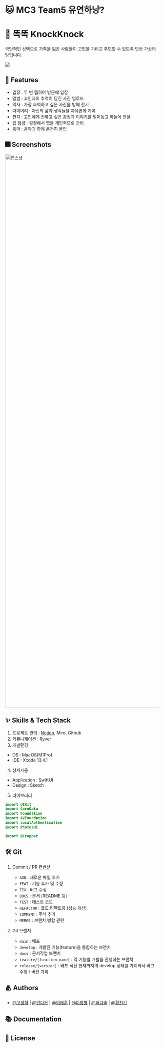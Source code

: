 # :cat: MC3 Team5 유연하냥?


# :iphone: 똑똑 KnockKnock

극단적인 선택으로 가족을 잃은 사람들이 고인을 기리고 추모할 수 있도록 만든 가상의 방입니다.

<a href="https://apps.apple.com/kr/app/%EB%98%91%EB%98%91-knockknock/id1637051056"><img src="https://img.shields.io/badge/App Store-000000?style=flat&logo=Apple&logoColor=white"/></a>


## :pushpin: Features

- 입장 : 두 번 탭하여 방문에 입장
- 앨범 : 고인과의 추억이 담긴 사진 업로드
- 액자 : 가장 추억하고 싶은 사진을 방에 전시
- 다이어리 : 자신의 삶과 생각들을 자유롭게 기록
- 편지 : 고인에게 전하고 싶은 감정과 이야기를 털어놓고 하늘에 전달
- 앱 잠금 : 설정에서 앱을 개인적으로 관리
- 음악 : 음악과 함께 온전히 몰입


## :fireworks: Screenshots

<img width="1808" alt="앱스샷" src="https://user-images.githubusercontent.com/96890040/182547411-d2189c81-0a0d-4b45-b5a0-372df5c3a83b.png">


## :sparkles: Skills & Tech Stack

1. 프로젝트 관리 : [Notion](https://www.notion.so/changbro/MC3-12d4bf784e8d439b83a72b8166c31b18), Miro, Github
2. 커뮤니케이션 : Ryver
3. 개발환경
- OS : MacOS(M1Pro)
- IDE : Xcode 13.4.1
4. 상세사용
- Application : SwiftUI
- Design : Sketch
5. 라이브러리
```swift
import UIKit
import CoreData
import Foundation
import AVFoundation
import LocalAuthentication
import PhotosUI

import QCropper
```


## :hammer_and_wrench: Git

1. Commit / PR 컨벤션
    - `ADD` : 새로운 파일 추가
    - `FEAT` : 기능 추가 및 수정
    - `FIX` : 버그 수정
    - `DOCS` : 문서 (README 등)
    - `TEST` : 테스트 코드
    - `REFACTOR` : 코드 리팩토링 (성능 개선)
    - `COMMENT` : 주석 추가
    - `MERGE` : 브랜치 병합 관련

2. Git 브랜치
    - `main` : 배포
    - `develop` : 개발된 기능(feature)을 통합하는 브랜치
    - `docs` : 문서작업 브랜치
    - `feature/[function name]` : 각 기능별 개발을 진행하는 브랜치
    - `release/[version]` : 배포 직전 현재까지의 develop 상태를 가져와서 버그 수정 / 버전 기록


## :people_hugging: Authors

- [@고정석](https://github.com/gojeongseog) | [@안다은](https://github.com/dana0315) | [@이재훈](https://github.com/jaehoon9186) | [@이창형](https://github.com/LeeChangHyeong) | [@허다솔](https://github.com/hurdasol98) | [@황찬기](https://github.com/DevMizeKR)


## :books: Documentation


## :lock_with_ink_pen: License

